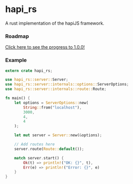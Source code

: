 # hapi_rs
A rust implementation of the hapiJS framework.

### Roadmap
[Click here to see the progress to 1.0.0!](docs/Roadmap.md)

### Example
```rust
extern crate hapi_rs;

use hapi_rs::server::Server;
use hapi_rs::server::internals::options::ServerOptions;
use hapi_rs::server::internals::route::Route;

fn main() {
    let options = ServerOptions::new(
        String::from("localhost"),
        3000,
        4,
        4
    );

    let mut server = Server::new(&options);

    // Add routes here
    server.route(Route::default());

    match server.start() {
        Ok(t) => println!("OK: {}", t),
        Err(e) => println!("Error: {}", e)
    }
}
```
